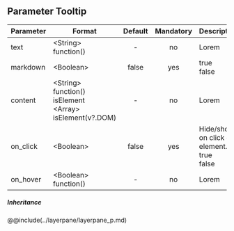 ## Parameter Tooltip
|	Parameter			|			Format			|	Default					|	Mandatory	|	Description				| 
|		---				|			---				|	:---:					|	:---:		|		---					|
|	text	|	<dt>&lt;String&gt;<dt>function()	|	-	|	no	|	Lorem	|
|	markdown	|	<dt>&lt;Boolean&gt;	|	false	|	yes	|	<dt>true<dd><dt>false<dd>	|
|	content	|	<dt>&lt;String&gt;<dt>function()<dt>isElement<dt>&lt;Array&gt;<dt>isElement(v?.DOM)	|	-	|	no	|	Lorem	|
|	on_click	|	<dt>&lt;Boolean&gt;	|	false	|	yes	|	Hide/show on click on element.<br><dt>true<dd><dt>false<dd>	|
|	on_hover	|	<dt>&lt;Boolean&gt;<dt>function()	|	-	|	no	|	Lorem	|


##### Inheritance
@@include(../layerpane/layerpane_p.md)